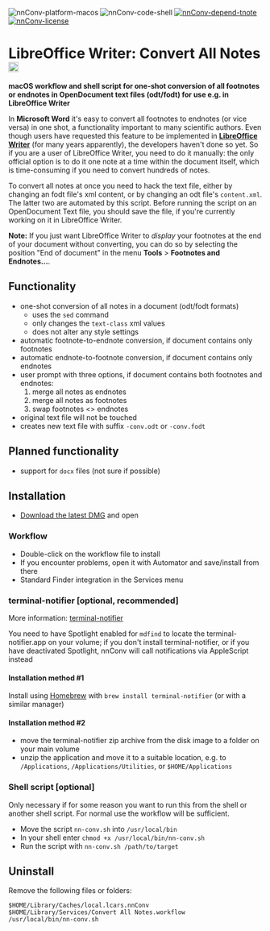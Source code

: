 ![nnConv-platform-macos](https://img.shields.io/badge/platform-macOS-lightgrey.svg)
![nnConv-code-shell](https://img.shields.io/badge/code-shell-yellow.svg)
[![nnConv-depend-tnote](https://img.shields.io/badge/dependency-terminal--notifier%201.7.1-green.svg)](https://github.com/alloy/terminal-notifier)
[![nnConv-license](http://img.shields.io/badge/license-MIT+-blue.svg)](https://github.com/JayBrown/nnConv/blob/master/license.md)

# LibreOffice Writer: Convert All Notes <img src="https://github.com/JayBrown/nnConv/blob/master/img/jb-img.png" height="20px"/>
**macOS workflow and shell script for one-shot conversion of all footnotes or endnotes in OpenDocument text files (odt/fodt) for use e.g. in LibreOffice Writer**

In **Microsoft Word** it's easy to convert all footnotes to endnotes (or vice versa) in one shot, a functionality important to many scientific authors. Even though users have requested this feature to be implemented in [**LibreOffice Writer**](http://www.libreoffice.org) (for many years apparently), the developers haven't done so yet. So if you are a user of LibreOffice Writer, you need to do it manually: the only official option is to do it one note at a time within the document itself, which is time-consuming if you need to convert hundreds of notes.

To convert all notes at once you need to hack the text file, either by changing an fodt file's xml content, or by changing an odt file's `content.xml`. The latter two are automated by this script. Before running the script on an OpenDocument Text file, you should save the file, if you're currently working on it in LibreOffice Writer.

**Note:** If you just want LibreOffice Writer to *display* your footnotes at the end of your document without converting, you can do so by selecting the position "End of document" in the menu **Tools** > **Footnotes and Endnotes…**.

## Functionality
* one-shot conversion of all notes in a document (odt/fodt formats)
  * uses the `sed` command
  * only changes the `text-class` xml values
  * does not alter any style settings
* automatic footnote-to-endnote conversion, if document contains only footnotes
* automatic endnote-to-footnote conversion, if document contains only endnotes
* user prompt with three options, if document contains both footnotes and endnotes:
  1. merge all notes as endnotes
  2. merge all notes as footnotes
  3. swap footnotes <> endnotes
* original text file will not be touched
* creates new text file with suffix `-conv.odt` or `-conv.fodt`

## Planned functionality
* support for `docx` files (not sure if possible)

## Installation
* [Download the latest DMG](https://github.com/JayBrown/nnConv/releases) and open

### Workflow
* Double-click on the workflow file to install
* If you encounter problems, open it with Automator and save/install from there
* Standard Finder integration in the Services menu

### terminal-notifier [optional, recommended]
More information: [terminal-notifier](https://github.com/alloy/terminal-notifier)

You need to have Spotlight enabled for `mdfind` to locate the terminal-notifier.app on your volume; if you don't install terminal-notifier, or if you have deactivated Spotlight, nnConv will call notifications via AppleScript instead

#### Installation method #1
Install using [Homebrew](http://brew.sh) with `brew install terminal-notifier` (or with a similar manager)

#### Installation method #2
* move the terminal-notifier zip archive from the disk image to a folder on your main volume
* unzip the application and move it to a suitable location, e.g. to `/Applications`, `/Applications/Utilities`, or `$HOME/Applications`

### Shell script [optional]
Only necessary if for some reason you want to run this from the shell or another shell script. For normal use the workflow will be sufficient.

* Move the script `nn-conv.sh` into `/usr/local/bin`
* In your shell enter `chmod +x /usr/local/bin/nn-conv.sh`
* Run the script with `nn-conv.sh /path/to/target`

## Uninstall
Remove the following files or folders:

```
$HOME/Library/Caches/local.lcars.nnConv
$HOME/Library/Services/Convert All Notes.workflow
/usr/local/bin/nn-conv.sh
```
